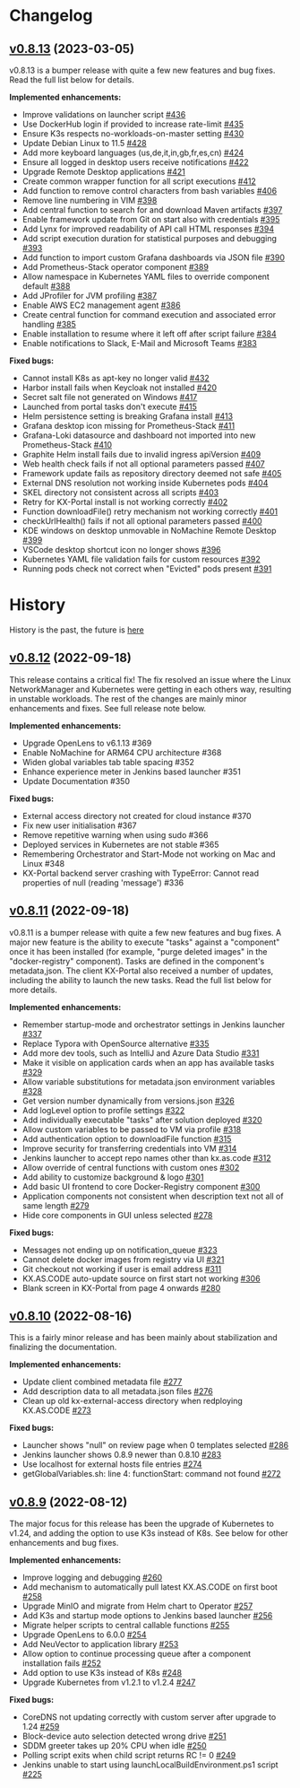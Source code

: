 # Changelog

## [v0.8.13](https://github.com/Accenture/kx.as.code/releases/tag/v0.8.13) (2023-03-05)
v0.8.13 is a bumper release with quite a few new features and bug fixes. 
Read the full list below for details.

**Implemented enhancements:**

- Improve validations on launcher script [\#436](https://github.com/Accenture/kx.as.code/issues/436)
- Use DockerHub login if provided to increase rate-limit [\#435](https://github.com/Accenture/kx.as.code/issues/435)
- Ensure K3s respects no-workloads-on-master setting [\#430](https://github.com/Accenture/kx.as.code/issues/430)
- Update Debian Linux to 11.5 [\#428](https://github.com/Accenture/kx.as.code/issues/428)
- Add more keyboard languages \(us,de,it,in,gb,fr,es,cn\) [\#424](https://github.com/Accenture/kx.as.code/issues/424)
- Ensure all logged in desktop users receive notifications [\#422](https://github.com/Accenture/kx.as.code/issues/422)
- Upgrade Remote Desktop applications [\#421](https://github.com/Accenture/kx.as.code/issues/421)
- Create common wrapper function for all script executions [\#412](https://github.com/Accenture/kx.as.code/issues/412)
- Add function to remove control characters from bash variables [\#406](https://github.com/Accenture/kx.as.code/issues/406)
- Remove line numbering in VIM [\#398](https://github.com/Accenture/kx.as.code/issues/398)
- Add central function to search for and download Maven artifacts [\#397](https://github.com/Accenture/kx.as.code/issues/397)
- Enable framework update from Git on start also with credentials [\#395](https://github.com/Accenture/kx.as.code/issues/395)
- Add Lynx for improved readability of API call HTML responses [\#394](https://github.com/Accenture/kx.as.code/issues/394)
- Add script execution duration for statistical purposes and debugging [\#393](https://github.com/Accenture/kx.as.code/issues/393)
- Add function to import custom Grafana dashboards via JSON file [\#390](https://github.com/Accenture/kx.as.code/issues/390)
- Add Prometheus-Stack operator component [\#389](https://github.com/Accenture/kx.as.code/issues/389)
- Allow namespace in Kubernetes YAML files to override component default [\#388](https://github.com/Accenture/kx.as.code/issues/388)
- Add JProfiler for JVM profiling [\#387](https://github.com/Accenture/kx.as.code/issues/387)
- Enable AWS EC2 management agent [\#386](https://github.com/Accenture/kx.as.code/issues/386)
- Create central function for command execution and associated error handling [\#385](https://github.com/Accenture/kx.as.code/issues/385)
- Enable installation to resume where it left off after script failure [\#384](https://github.com/Accenture/kx.as.code/issues/384)
- Enable notifications to Slack, E-Mail and Microsoft Teams [\#383](https://github.com/Accenture/kx.as.code/issues/383)

**Fixed bugs:**

- Cannot install K8s as apt-key no longer valid [\#432](https://github.com/Accenture/kx.as.code/issues/432)
- Harbor install fails when Keycloak not installed [\#420](https://github.com/Accenture/kx.as.code/issues/420)
- Secret salt file not generated on Windows [\#417](https://github.com/Accenture/kx.as.code/issues/417)
- Launched from portal tasks don't execute [\#415](https://github.com/Accenture/kx.as.code/issues/415)
- Helm persistence setting is breaking Grafana install [\#413](https://github.com/Accenture/kx.as.code/issues/413)
- Grafana desktop icon missing for Prometheus-Stack [\#411](https://github.com/Accenture/kx.as.code/issues/411)
- Grafana-Loki datasource and dashboard not imported into new Prometheus-Stack [\#410](https://github.com/Accenture/kx.as.code/issues/410)
- Graphite Helm install fails due to invalid ingress apiVersion [\#409](https://github.com/Accenture/kx.as.code/issues/409)
- Web health check fails if not all optional parameters passed [\#407](https://github.com/Accenture/kx.as.code/issues/407)
- Framework update fails as repository directory deemed not safe [\#405](https://github.com/Accenture/kx.as.code/issues/405)
- External DNS resolution not working inside Kubernetes pods [\#404](https://github.com/Accenture/kx.as.code/issues/404)
- SKEL directory not consistent across all scripts [\#403](https://github.com/Accenture/kx.as.code/issues/403)
- Retry for KX-Portal install is not working correctly [\#402](https://github.com/Accenture/kx.as.code/issues/402)
- Function downloadFile\(\) retry mechanism not working correctly [\#401](https://github.com/Accenture/kx.as.code/issues/401)
- checkUrlHealth\(\) fails if not all optional parameters passed [\#400](https://github.com/Accenture/kx.as.code/issues/400)
- KDE windows on desktop unmovable in NoMachine Remote Desktop [\#399](https://github.com/Accenture/kx.as.code/issues/399)
- VSCode desktop shortcut icon no longer shows [\#396](https://github.com/Accenture/kx.as.code/issues/396)
- Kubernetes YAML file validation fails for custom resources [\#392](https://github.com/Accenture/kx.as.code/issues/392)
- Running pods check not correct when "Evicted" pods present [\#391](https://github.com/Accenture/kx.as.code/issues/391)

# History

History is the past, the future is [here](https://accenture.github.io/kx.as.code/Overview/Future-Roadmap/)

## [v0.8.12](https://github.com/Accenture/kx.as.code/releases/tag/v0.8.12) (2022-09-18)
This release contains a critical fix! The fix resolved an issue where the Linux NetworkManager and Kubernetes were getting in each others way, resulting in unstable workloads. The rest of the changes are mainly minor enhancements and fixes. See full release note below.

**Implemented enhancements:**

- Upgrade OpenLens to v6.1.13 #369
- Enable NoMachine for ARM64 CPU architecture #368
- Widen global variables tab table spacing #352
- Enhance experience meter in Jenkins based launcher #351
- Update Documentation #350

**Fixed bugs:**

- External access directory not created for cloud instance #370
- Fix new user initialisation #367
- Remove repetitive warning when using sudo #366
- Deployed services in Kubernetes are not stable #365
- Remembering Orchestrator and Start-Mode not working on Mac and Linux #348
- KX-Portal backend server crashing with TypeError: Cannot read properties of null (reading 'message') #336

## [v0.8.11](https://github.com/Accenture/kx.as.code/releases/tag/v0.8.11) (2022-09-18)
v0.8.11 is a bumper release with quite a few new features and bug fixes. A major new feature is the ability to execute "tasks" against a "component" once it has been installed (for example, "purge deleted images" in the "docker-registry" component). Tasks are defined in the component's metadata,json.  The client KX-Portal also received a number of updates, including the ability to launch the new tasks.
Read the full list below for more details.

**Implemented enhancements:**

- Remember startup-mode and orchestrator settings in Jenkins launcher [\#337](https://github.com/Accenture/kx.as.code/issues/337)
- Replace Typora with OpenSource alternative [\#335](https://github.com/Accenture/kx.as.code/issues/335)
- Add more dev tools, such as IntelliJ and Azure Data Studio [\#331](https://github.com/Accenture/kx.as.code/issues/331)
- Make it visible on application cards when an app has available tasks [\#329](https://github.com/Accenture/kx.as.code/issues/329)
- Allow variable substitutions for metadata.json environment variables [\#328](https://github.com/Accenture/kx.as.code/issues/328)
- Get version number dynamically from versions.json [\#326](https://github.com/Accenture/kx.as.code/issues/326)
- Add logLevel option to profile settings [\#322](https://github.com/Accenture/kx.as.code/issues/322)
- Add individually executable "tasks" after solution deployed [\#320](https://github.com/Accenture/kx.as.code/issues/320)
- Allow custom variables to be passed to VM via profile [\#318](https://github.com/Accenture/kx.as.code/issues/318)
- Add authentication option to downloadFile function [\#315](https://github.com/Accenture/kx.as.code/issues/315)
- Improve security for transferring credentials into VM [\#314](https://github.com/Accenture/kx.as.code/issues/314)
- Jenkins launcher to accept repo names other than kx.as.code [\#312](https://github.com/Accenture/kx.as.code/issues/312)
- Allow override of central functions with custom ones [\#302](https://github.com/Accenture/kx.as.code/issues/302)
- Add ability to customize background & logo [\#301](https://github.com/Accenture/kx.as.code/issues/301)
- Add basic UI frontend to core Docker-Registry component [\#300](https://github.com/Accenture/kx.as.code/issues/300)
- Application components not consistent when description text not all of same length [\#279](https://github.com/Accenture/kx.as.code/issues/279)
- Hide core components in GUI unless selected [\#278](https://github.com/Accenture/kx.as.code/issues/278)

**Fixed bugs:**

- Messages not ending up on notification\_queue [\#323](https://github.com/Accenture/kx.as.code/issues/323)
- Cannot delete docker images from registry via UI [\#321](https://github.com/Accenture/kx.as.code/issues/321)
- Git checkout not working if user is email address [\#311](https://github.com/Accenture/kx.as.code/issues/311)
- KX.AS.CODE auto-update source on first start not working [\#306](https://github.com/Accenture/kx.as.code/issues/306)
- Blank screen in KX-Portal from page 4 onwards [\#280](https://github.com/Accenture/kx.as.code/issues/280)

## [v0.8.10](https://github.com/Accenture/kx.as.code/releases/tag/v0.8.10) (2022-08-16)
This is a fairly minor release and has been mainly about stabilization and finalizing the documentation.

**Implemented enhancements:**

- Update client combined metadata file [\#277](https://github.com/Accenture/kx.as.code/issues/277)
- Add description data to all metadata.json files [\#276](https://github.com/Accenture/kx.as.code/issues/276)
- Clean up old kx-external-access directory when redploying KX.AS.CODE [\#273](https://github.com/Accenture/kx.as.code/issues/273)

**Fixed bugs:**

- Launcher shows "null" on review page when 0 templates selected [\#286](https://github.com/Accenture/kx.as.code/issues/286)
- Jenkins launcher shows 0.8.9 newer than 0.8.10 [\#283](https://github.com/Accenture/kx.as.code/issues/283)
- Use localhost for external hosts file entries [\#274](https://github.com/Accenture/kx.as.code/issues/274)
- getGlobalVariables.sh: line 4: functionStart: command not found [\#272](https://github.com/Accenture/kx.as.code/issues/272)


## [v0.8.9](https://github.com/Accenture/kx.as.code/releases/tag/v0.8.9) (2022-08-12)
The major focus for this release has been the upgrade of Kubernetes to v1.24, and adding the option to use K3s instead of K8s. See below for other enhancements and bug fixes.

**Implemented enhancements:**

- Improve logging and debugging [\#260](https://github.com/Accenture/kx.as.code/issues/260)
- Add mechanism to automatically pull latest KX.AS.CODE on first boot [\#258](https://github.com/Accenture/kx.as.code/issues/258)
- Upgrade MinIO and migrate from Helm chart to Operator [\#257](https://github.com/Accenture/kx.as.code/issues/257)
- Add K3s and startup mode options to Jenkins based launcher [\#256](https://github.com/Accenture/kx.as.code/issues/256)
- Migrate helper scripts to central callable functions [\#255](https://github.com/Accenture/kx.as.code/issues/255)
- Upgrade OpenLens to 6.0.0 [\#254](https://github.com/Accenture/kx.as.code/issues/254)
- Add NeuVector to application library [\#253](https://github.com/Accenture/kx.as.code/issues/253)
- Allow option to continue processing queue after a component installation fails [\#252](https://github.com/Accenture/kx.as.code/issues/252)
- Add option to use K3s instead of K8s [\#248](https://github.com/Accenture/kx.as.code/issues/248)
- Upgrade Kubernetes from v1.2.1 to v1.2.4 [\#247](https://github.com/Accenture/kx.as.code/issues/247)

**Fixed bugs:**

- CoreDNS not updating correctly with custom server after upgrade to 1.24 [\#259](https://github.com/Accenture/kx.as.code/issues/259)
- Block-device auto selection detected wrong drive [\#251](https://github.com/Accenture/kx.as.code/issues/251)
- SDDM greeter takes up 20% CPU when idle [\#250](https://github.com/Accenture/kx.as.code/issues/250)
- Polling script exits when child script returns RC != 0 [\#249](https://github.com/Accenture/kx.as.code/issues/249)
- Jenkins unable to start using launchLocalBuildEnvironment.ps1 script [\#225](https://github.com/Accenture/kx.as.code/issues/225)
